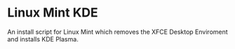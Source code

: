 
# Linux Mint KDE

An install script for Linux Mint which removes the XFCE Desktop Enviroment and installs KDE Plasma.
